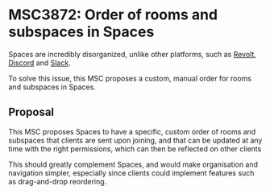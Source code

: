 # MSC3872: Order of rooms and subspaces in Spaces

Spaces are incredibly disorganized, unlike other platforms, such as [Revolt](https://revolt.chat), [Discord](https://discord.com) and [Slack](https://slack.com).

To solve this issue, this MSC proposes a custom, manual order for rooms and subspaces in Spaces.

## Proposal

This MSC proposes Spaces to have a specific, custom order of rooms and subspaces that clients are sent upon joining, and that can be updated at any time with the right permissions, which can then be reflected on other clients

This should greatly complement Spaces, and would make organisation and navigation simpler, especially since clients could implement features such as drag-and-drop reordering.
